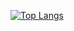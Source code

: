 [![Top Langs](https://github-readme-stats.vercel.app/api/top-langs/?username=trumanwp)](https://github.com/anuraghazra/github-readme-stats)
